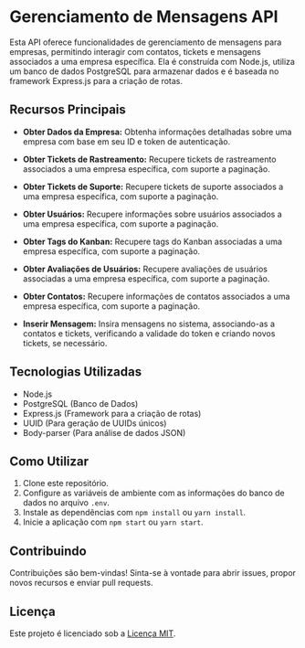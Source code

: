 # Gerenciamento de Mensagens API

Esta API oferece funcionalidades de gerenciamento de mensagens para empresas, permitindo interagir com contatos, tickets e mensagens associados a uma empresa específica. Ela é construída com Node.js, utiliza um banco de dados PostgreSQL para armazenar dados e é baseada no framework Express.js para a criação de rotas.

## Recursos Principais

- **Obter Dados da Empresa:** Obtenha informações detalhadas sobre uma empresa com base em seu ID e token de autenticação.

- **Obter Tickets de Rastreamento:** Recupere tickets de rastreamento associados a uma empresa específica, com suporte a paginação.

- **Obter Tickets de Suporte:** Recupere tickets de suporte associados a uma empresa específica, com suporte a paginação.

- **Obter Usuários:** Recupere informações sobre usuários associados a uma empresa específica, com suporte a paginação.

- **Obter Tags do Kanban:** Recupere tags do Kanban associadas a uma empresa específica, com suporte a paginação.

- **Obter Avaliações de Usuários:** Recupere avaliações de usuários associadas a uma empresa específica, com suporte a paginação.

- **Obter Contatos:** Recupere informações de contatos associados a uma empresa específica, com suporte a paginação.

- **Inserir Mensagem:** Insira mensagens no sistema, associando-as a contatos e tickets, verificando a validade do token e criando novos tickets, se necessário.

## Tecnologias Utilizadas

- Node.js
- PostgreSQL (Banco de Dados)
- Express.js (Framework para a criação de rotas)
- UUID (Para geração de UUIDs únicos)
- Body-parser (Para análise de dados JSON)

## Como Utilizar

1. Clone este repositório.
2. Configure as variáveis de ambiente com as informações do banco de dados no arquivo `.env`.
3. Instale as dependências com `npm install` ou `yarn install`.
4. Inicie a aplicação com `npm start` ou `yarn start`.

## Contribuindo

Contribuições são bem-vindas! Sinta-se à vontade para abrir issues, propor novos recursos e enviar pull requests.

## Licença

Este projeto é licenciado sob a [Licença MIT](./LICENSE).

